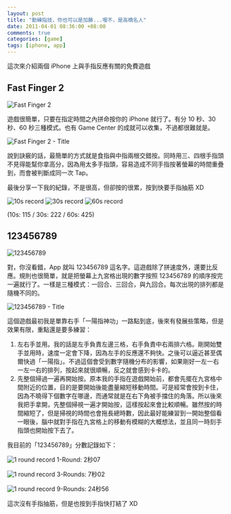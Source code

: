 ```yaml
--- 
layout: post
title: "勤練指技，你也可以是加藤...喔不，是高橋名人"
date: 2011-04-01 08:36:00 +08:00
comments: true
categories: [game]
tags: [iphone, app]
---
```


這次來介紹兩個 iPhone 上與手指反應有關的免費遊戲

<!-- more -->

## Fast Finger 2

![Fast Finger 2](http://2.bp.blogspot.com/-LwTPl94DGn0/TZTQTcCAbtI/AAAAAAAAAEc/3bx6WHVPquY/s1600/%25E4%25B8%258B%25E8%25BC%2589.jpg)

遊戲很簡單，只要在指定時間之內拼命按你的 iPhone 就行了。有分 10 秒、30 秒、60 秒三種模式。也有 Game Center 的成就可以收集，不過都很難就是。


![Fast Finger 2 - Title](http://3.bp.blogspot.com/-KlgaM6dx8cY/TZTQ0K5JeTI/AAAAAAAAAFA/jAdQnXG35UI/s320/IMG_0500.jpg)

說到訣竅的話，最簡單的方式就是食指與中指兩根交錯按。同時用三、四根手指頭不見得能幫你拿高分，因為用太多手指頭，容易造成不同手指按著螢幕的時間重疊到，而會被判斷成同一次 Tap。

最後分享一下我的紀錄，不是很高，但卻按的很累，按到快要手指抽筋 XD

![10s record](http://1.bp.blogspot.com/-Mx5DdgPQP0s/TZTQ1IHz1DI/AAAAAAAAAFM/vxTqT-kveM8/s240/IMG_0503.jpg)
![30s record](http://1.bp.blogspot.com/-GV1j-sY5dS8/TZTQ1QPOTzI/AAAAAAAAAFQ/jPDEkAWCB6A/s240/IMG_0504.jpg)
![60s record](http://1.bp.blogspot.com/-MlSVoWl7eOM/TZTQ1mLUbLI/AAAAAAAAAFU/V3j9viDEyoU/s240/IMG_0505.jpg)

(10s: 115 / 30s: 222 / 60s: 425)

## 123456789

![123456789](http://4.bp.blogspot.com/-duiYiiD7e0o/TZTQTFQ0T5I/AAAAAAAAAEY/agCTSH7vqAM/s1600/%25E4%25B8%258B%25E8%25BC%25892.jpg)

對，你沒看錯，App 就叫 123456789 這名字。這遊戲除了拼速度外，還要比反應。規則也很簡單，就是把螢幕上九宮格出現的數字按照 123456789 的順序按完一遍就行了。一樣是三種模式：一回合、三回合，與九回合。每次出現的排列都是隨機不同的。

![123456789 - Title](http://3.bp.blogspot.com/-ksIE9LSmBgI/TZTS2z7vAPI/AAAAAAAAAF0/CnjMjunkto0/s1600/IMG_0498.jpg)

這個遊戲最初我是單靠右手「一陽指神功」一路點到底，後來有發展些策略，但是效果有限，重點還是要多練習：

1. 左右手並用。我的話是左手負責左邊三格，右手負責中右兩排六格。剛開始雙手並用時，速度一定會下降，因為左手的反應還不夠快。之後可以逼近甚至偶爾快過「一陽指」。不過這個會受到數字隨機分布的影響，如果剛好一左一右一左一右的排列，按起來就很順暢，反之就會感到卡卡的。
2. 先整個掃過一遍再開始按。原本我的手指在遊戲開始前，都會先擺在九宮格中間附近的位置，目的是要開始後能盡量縮短移動時間。可是經常會按到卡住，因為不曉得下個數字在哪邊，而通常就是在右下角被手擋住的角落。所以後來我把手拿開，先整個掃視一遍才開始按，這樣按起來會比較順暢。雖然按的時間縮短了，但是掃視的時間也會拖長總時數，因此最好能練習到一開始整個看一眼後，腦中就對手指在九宮格上的移動有模糊的大概想法，並且同一時刻手指頭也開始按下去了。

我目前的「123456789」分數記錄如下：

![1 round record](http://2.bp.blogspot.com/-2qqk8cPmt0w/TZTS2JH7FoI/AAAAAAAAAFs/Vca_whA1TzE/s320/IMG_0496.jpg)
1-Round: 2秒07

![1 round record](http://3.bp.blogspot.com/-vzL_cVKJ35I/TZTS2t8tIFI/AAAAAAAAAFw/OwbSI2BKHS4/s320/IMG_0497.jpg)
3-Rounds: 7秒02

![1 round record](http://4.bp.blogspot.com/-KH4Np1U3NLA/TZTS1R3JGNI/AAAAAAAAAFk/29Eojf052gU/s320/IMG_0494.jpg)
9-Rounds: 24秒56

這次沒有手指抽筋，但是也按到手指快打結了 XD